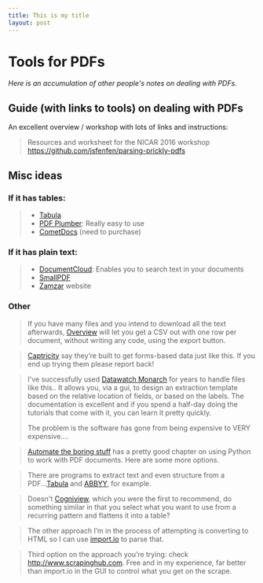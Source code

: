 ```yaml
---
title: This is my title
layout: post
---
```


# Tools for PDFs

*Here is an accumulation of other people's notes on dealing with PDFs.*

## Guide (with links to tools) on dealing with PDFs

An excellent overview / workshop with lots of links and instructions:
> Resources and worksheet for the NICAR 2016 workshop
> https://github.com/jsfenfen/parsing-prickly-pdfs

## Misc ideas


### If it has tables:

> * [Tabula](http://tabula.technology/)
> * [PDF Plumber](https://github.com/jsvine/pdfplumber): Really easy to use
> * [CometDocs](www.cometdocs.com/) (need to purchase)

### If it has plain text:
> * [DocumentCloud](http://www.documentcloud.org/): Enables you to search text in your documents
> * [SmallPDF](https://smallpdf.com/)
> * [Zamzar](http://www.zamzar.com/convert/pdf-to-txt/) website

### Other

> If you have many files and you intend to download all the text afterwards, [Overview](https://overviewdocs.com/) will let you get a CSV out with one row per document, without writing any code, using the export button.

> [Captricity](http://captricity.com/) say they’re built to get forms-based data just like this. If you end up trying them please report back!

> I've successfully used [Datawatch Monarch](www.datawatch.com/our-platform/monarch/) for years to handle files like this.. It allows you, via a gui, to design an extraction template based on the relative location of fields, or based on the labels. The documentation is excellent and if you spend a half-day doing the tutorials that come with it, you can learn it pretty quickly.
>
> The problem is the software has gone from being expensive to VERY expensive....

> [Automate the boring stuff](https://automatetheboringstuff.com/chapter13/) has a pretty good chapter on using Python to work with PDF documents. Here are some more options.

> There are programs to extract text and even structure from a PDF...[Tabula](http://tabula.technology/) and [ABBYY](https://www.abbyy.com/), for example.

> Doesn't [Cogniview](https://www.cogniview.com/), which you were the first to recommend, do something similar in that you select what you want to use from a recurring pattern and flattens it into a table?

> The other approach I’m in the process of attempting is converting to HTML so I can use [import.io](https://www.import.io/) to parse that.

> Third option on the approach you’re trying: check http://www.scrapinghub.com. Free and in my experience, far better than import.io in the GUI to control what you get on the scrape.
